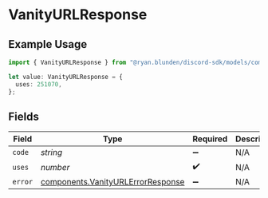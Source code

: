 # VanityURLResponse

## Example Usage

```typescript
import { VanityURLResponse } from "@ryan.blunden/discord-sdk/models/components";

let value: VanityURLResponse = {
  uses: 251070,
};
```

## Fields

| Field                                                                                  | Type                                                                                   | Required                                                                               | Description                                                                            |
| -------------------------------------------------------------------------------------- | -------------------------------------------------------------------------------------- | -------------------------------------------------------------------------------------- | -------------------------------------------------------------------------------------- |
| `code`                                                                                 | *string*                                                                               | :heavy_minus_sign:                                                                     | N/A                                                                                    |
| `uses`                                                                                 | *number*                                                                               | :heavy_check_mark:                                                                     | N/A                                                                                    |
| `error`                                                                                | [components.VanityURLErrorResponse](../../models/components/vanityurlerrorresponse.md) | :heavy_minus_sign:                                                                     | N/A                                                                                    |
